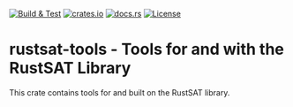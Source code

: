 [![Build & Test](https://github.com/chrjabs/rustsat/actions/workflows/tools.yml/badge.svg)](https://github.com/chrjabs/rustsat/actions/workflows/tools.yml)
[![crates.io](https://img.shields.io/crates/v/rustsat-tools)](https://crates.io/crates/rustsat-tools)
[![docs.rs](https://img.shields.io/docsrs/rustsat-tools)](https://docs.rs/rustsat-tools)
[![License](https://img.shields.io/crates/l/rustsat-tools)](../LICENSE)

<!-- cargo-rdme start -->

# rustsat-tools - Tools for and with the RustSAT Library

This crate contains tools for and built on the RustSAT library.

<!-- cargo-rdme end -->
